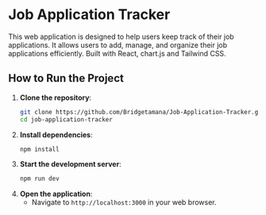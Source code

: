 # **Job Application Tracker**

This web application is designed to help users keep track of their job applications. It allows users to add, manage, and organize their job applications efficiently. Built with React, chart.js and Tailwind CSS.

## **How to Run the Project**
1. **Clone the repository**:
    ```bash
    git clone https://github.com/Bridgetamana/Job-Application-Tracker.git
    cd job-application-tracker
    ```
2. **Install dependencies**:
    ```bash
    npm install
    ```
3. **Start the development server**:
    ```bash
    npm run dev
    ```
4. **Open the application**:
   - Navigate to `http://localhost:3000` in your web browser.
